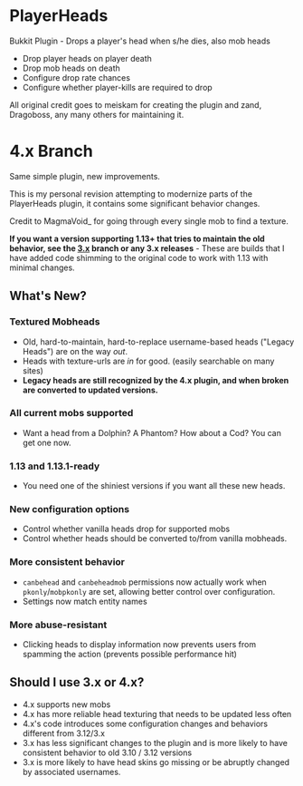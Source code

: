 # PlayerHeads
Bukkit Plugin - Drops a player's head when s/he dies, also mob heads
* Drop player heads on player death
* Drop mob heads on death
* Configure drop rate chances
* Configure whether player-kills are required to drop

All original credit goes to meiskam for creating the plugin and zand, Dragoboss, any many others for maintaining it.

# 4.x Branch
Same simple plugin, new improvements.

This is my personal revision attempting to modernize parts of the PlayerHeads plugin, it contains some significant behavior changes.

Credit to MagmaVoid_ for going through every single mob to find a texture.

**If you want a version supporting 1.13+ that tries to maintain the old behavior, see the [3.x](https://github.com/crashdemons/PlayerHeads/tree/3.x) branch or any 3.x releases** - These are builds that I have added code shimming to the original code to work with 1.13 with minimal changes.


## What's New?
### Textured Mobheads
* Old, hard-to-maintain, hard-to-replace username-based heads ("Legacy Heads") are on the way *out*. 
* Heads with texture-urls are *in* for good. (easily searchable on many sites)
* **Legacy heads are still recognized by the 4.x plugin, and when broken are converted to updated versions.**
### All current mobs supported
* Want a head from a Dolphin? A Phantom? How about a Cod? You can get one now.
### 1.13 and 1.13.1-ready
* You need one of the shiniest versions if you want all these new heads.
### New configuration options
* Control whether vanilla heads drop for supported mobs
* Control whether heads should be converted to/from vanilla mobheads.
### More consistent behavior
* `canbehead` and `canbeheadmob` permissions now actually work when `pkonly`/`mobpkonly` are set, allowing better control over configuration.
* Settings now match entity names
### More abuse-resistant
* Clicking heads to display information now prevents users from spamming the action (prevents possible performance hit)

## Should I use 3.x or 4.x?
* 4.x supports new mobs
* 4.x has more reliable head texturing that needs to be updated less often
* 4.x's code introduces some configuration changes and behaviors different from 3.12/3.x
* 3.x has less significant changes to the plugin and is more likely to have consistent behavior to old 3.10 / 3.12 versions
* 3.x is more likely to have head skins go missing or be abruptly changed by associated usernames.
